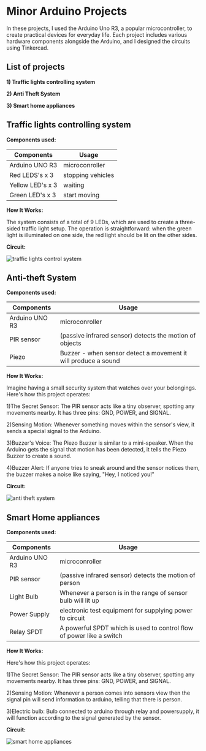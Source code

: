 
# Minor Arduino Projects

In these projects, I used the Arduino Uno R3, a popular microcontroller, to create practical devices for everyday life. Each project includes various hardware components alongside the Arduino, and I designed the circuits using Tinkercad.


## List of projects

**1) Traffic lights controlling system** 

**2) Anti Theft System** 

**3) Smart home appliances** 


## Traffic lights controlling system

**Components used:**

| Components       | Usage         |
| -------------    | ------------- |
| Arduino UNO R3   | microconroller|
| Red LEDS's x 3   | stopping vehicles |
| Yellow LED's x 3 | waiting |
| Green LED's x 3  | start moving  |

**How It Works:**

The system consists of a total of 9 LEDs, which are used to create a three-sided traffic light setup. The operation is straightforward: when the green light is illuminated on one side, the red light should be lit on the other sides.

**Circuit:**

![traffic lights control system](https://github.com/saiabhiramjaini/QRify_ME/assets/115941546/803d26b3-8fa6-41ed-bd04-af0c057ebd81)


## Anti-theft System

**Components used:**

| Components     | Usage         |
| -------------  | ------------- |
| Arduino UNO R3 | microconroller|
| PIR sensor     | (passive infrared sensor) detects the motion of objects |
| Piezo          | Buzzer - when sensor detect a movement it will produce a sound |

**How It Works:**

Imagine having a small security system that watches over your belongings. Here's how this project operates:

1)The Secret Sensor: The PIR sensor acts like a tiny observer, spotting any movements nearby. It has three pins: GND, POWER, and SIGNAL.

2)Sensing Motion: Whenever something moves within the sensor's view, it sends a special signal to the Arduino.

3)Buzzer's Voice: The Piezo Buzzer is similar to a mini-speaker. When the Arduino gets the signal that motion has been detected, it tells the Piezo Buzzer to create a sound.

4)Buzzer Alert: If anyone tries to sneak around and the sensor notices them, the buzzer makes a noise like saying, "Hey, I noticed you!"


**Circuit:**

![anti theft system](https://github.com/saiabhiramjaini/minor_arduino_projects/assets/115941546/3277eba3-543c-4148-84d4-6fc9de00d7aa)


## Smart Home appliances

**Components used:**

| Components     | Usage         |
| -------------  | ------------- |
| Arduino UNO R3 | microconroller|
| PIR sensor     | (passive infrared sensor) detects the motion of person |
| Light Bulb     | Whenever a person is in the range of sensor bulb will lit up |
| Power Supply   | electronic test equipment for supplying power to circuit |
| Relay SPDT     | A powerful SPDT which is used to control flow of power like a switch |


**How It Works:**
 
Here's how this project operates:

1)The Secret Sensor: The PIR sensor acts like a tiny observer, spotting any movements nearby. It has three pins: GND, POWER, and SIGNAL.

2)Sensing Motion: Whenever a person comes into sensors view then the signal pin will send information to arduino, telling that there is person.

3)Electric bulb: Bulb connected to arduino through relay and powersupply, it will function according to the signal generated by the sensor.



**Circuit:**

![smart home appliances](https://github.com/saiabhiramjaini/QRify_ME/assets/115941546/d5eb0a47-102c-4c62-b143-4b29df945ab6)

